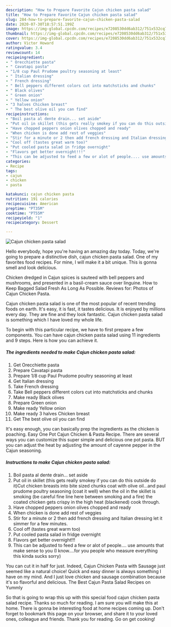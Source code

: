 ```yaml
---
description: "How to Prepare Favorite Cajun chicken pasta salad"
title: "How to Prepare Favorite Cajun chicken pasta salad"
slug: 284-how-to-prepare-favorite-cajun-chicken-pasta-salad
date: 2020-07-30T18:57:51.199Z
image: https://img-global.cpcdn.com/recipes/e7208530dd6ab312/751x532cq70/cajun-chicken-pasta-salad-recipe-main-photo.jpg
thumbnail: https://img-global.cpcdn.com/recipes/e7208530dd6ab312/751x532cq70/cajun-chicken-pasta-salad-recipe-main-photo.jpg
cover: https://img-global.cpcdn.com/recipes/e7208530dd6ab312/751x532cq70/cajun-chicken-pasta-salad-recipe-main-photo.jpg
author: Victor Howard
ratingvalue: 3.4
reviewcount: 14
recipeingredient:
- " Orecchiette pasta"
- " Cavatapi pasta"
- "1/8 cup Paul Prudome poultry seasoning at least"
- " Italian dressing"
- " French dressing"
- " Bell peppers different colors cut into matchsticks and chunks"
- " Black olives"
- " Green onion"
- " Yellow onion"
- "3 halves Chicken breast"
- " The best olive oil you can find"
recipeinstructions:
- "Boil pasta al dente drain... set aside"
- "Put oil in skillet (this gets really smokey if you can do this outside do it)Cut chicken breasts into bite sized chunks coat with olive oil...and paul prudome poultry seasoning (coat it well) when the oil in the skillet is smoking (be careful fine line here between smoking and a fire) the coated chicken gets crispy in the high heat (blackened) cook through."
- "Have chopped peppers onion olives chopped and ready"
- "When chicken is done add rest of veggies"
- "Stir for a minute or 2 then add french dressing and Italian dressing let it simmer for a few minutes."
- "Cool off (tastes great warm too)"
- "Put cooled pasta salad in fridge overnight"
- "Flavors get better overnight!!!"
- "This can be adjusted to feed a few or alot of people.... use amounts that make sense to you (I know....for you people who measure everything this kinda sucks sorry)"
categories:
- Recipe
tags:
- cajun
- chicken
- pasta

katakunci: cajun chicken pasta 
nutrition: 191 calories
recipecuisine: American
preptime: "PT35M"
cooktime: "PT55M"
recipeyield: "1"
recipecategory: Dessert

---
```



![Cajun chicken pasta salad](https://img-global.cpcdn.com/recipes/e7208530dd6ab312/751x532cq70/cajun-chicken-pasta-salad-recipe-main-photo.jpg)

Hello everybody, hope you're having an amazing day today. Today, we're going to prepare a distinctive dish, cajun chicken pasta salad. One of my favorites food recipes. For mine, I will make it a bit unique. This is gonna smell and look delicious.

Chicken dredged in Cajun spices is sauteed with bell peppers and mushrooms, and presented in a basil-cream sauce over linguine. How to Keep Bagged Salad Fresh As Long As Possible. Reviews for: Photos of Cajun Chicken Pasta.

Cajun chicken pasta salad is one of the most popular of recent trending foods on earth. It's easy, it is fast, it tastes delicious. It is enjoyed by millions every day. They are fine and they look fantastic. Cajun chicken pasta salad is something which I have loved my whole life.


To begin with this particular recipe, we have to first prepare a few components. You can have cajun chicken pasta salad using 11 ingredients and 9 steps. Here is how you can achieve it.

<!--inarticleads1-->

##### The ingredients needed to make Cajun chicken pasta salad:

1. Get  Orecchiette pasta
1. Prepare  Cavatapi pasta
1. Prepare 1/8 cup Paul Prudome poultry seasoning at least
1. Get  Italian dressing
1. Take  French dressing
1. Take  Bell peppers different colors cut into matchsticks and chunks
1. Make ready  Black olives
1. Prepare  Green onion
1. Make ready  Yellow onion
1. Make ready 3 halves Chicken breast
1. Get  The best olive oil you can find


It&#39;s easy enough, you can basically prep the ingredients as the chicken is poaching. Easy One Pot Cajun Chicken &amp; Pasta Recipe. There are several ways you can customize this super simple and delicious one pot pasta. BUT you can adjust the heat by adjusting the amount of cayenne pepper in the Cajun seasoning. 

<!--inarticleads2-->

##### Instructions to make Cajun chicken pasta salad:

1. Boil pasta al dente drain... set aside
1. Put oil in skillet (this gets really smokey if you can do this outside do it)Cut chicken breasts into bite sized chunks coat with olive oil...and paul prudome poultry seasoning (coat it well) when the oil in the skillet is smoking (be careful fine line here between smoking and a fire) the coated chicken gets crispy in the high heat (blackened) cook through.
1. Have chopped peppers onion olives chopped and ready
1. When chicken is done add rest of veggies
1. Stir for a minute or 2 then add french dressing and Italian dressing let it simmer for a few minutes.
1. Cool off (tastes great warm too)
1. Put cooled pasta salad in fridge overnight
1. Flavors get better overnight!!!
1. This can be adjusted to feed a few or alot of people.... use amounts that make sense to you (I know....for you people who measure everything this kinda sucks sorry)


You can cut it in half for just. Indeed, Cajun Chicken Pasta with Sausage just seemed like a natural choice! Quick and easy dinner is always something I have on my mind. And I just love chicken and sausage combination because it&#39;s so flavorful and delicious. The Best Cajun Pasta Salad Recipes on Yummly 

So that is going to wrap this up with this special food cajun chicken pasta salad recipe. Thanks so much for reading. I am sure you will make this at home. There is gonna be interesting food at home recipes coming up. Don't forget to bookmark this page on your browser, and share it to your loved ones, colleague and friends. Thank you for reading. Go on get cooking!
